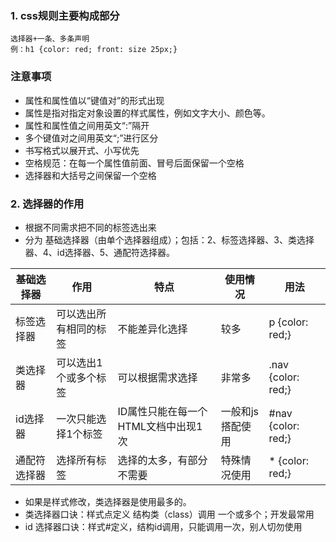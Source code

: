 ### 1. css规则主要构成部分
    选择器+一条、多条声明
    例：h1 {color: red; front: size 25px;}
### 注意事项
* 属性和属性值以“键值对”的形式出现
* 属性是指对指定对象设置的样式属性，例如文字大小、颜色等。
* 属性和属性值之间用英文“:”隔开
* 多个键值对之间用英文“;”进行区分
* 书写格式以展开式、小写优先
* 空格规范：在每一个属性值前面、冒号后面保留一个空格
* 选择器和大括号之间保留一个空格

### 2. 选择器的作用
* 根据不同需求把不同的标签选出来
* 分为 
基础选择器（由单个选择器组成）；包括：2、标签选择器、3、类选择器、4、id选择器、5、通配符选择器。



| 基础选择器 | 作用 | 特点 | 使用情况 | 用法 |
| ------------- | ------------- | ------------- | ------------- | ------------- |
| 标签选择器  | 可以选出所有相同的标签  |不能差异化选择 |较多  |p {color: red;} |
| 类选择器  | 可以选出1个或多个标签 |可以根据需求选择  |非常多 |.nav {color: red;}  |
| id选择器  | 一次只能选择1个标签  |ID属性只能在每一个HTML文档中出现1次  |一般和js搭配使用  |#nav {color: red;}  |
| 通配符选择器  | 选择所有标签  |选择的太多，有部分不需要  |特殊情况使用  |* {color: red;}  |


* 如果是样式修改，类选择器是使用最多的。
* 类选择器口诀：样式点定义  结构类（class）调用  一个或多个；开发最常用
* id 选择器口诀：样式#定义，结构id调用，只能调用一次，别人切勿使用